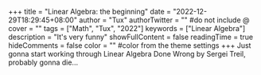 +++
title = "Linear Algebra: the beginning"
date = "2022-12-29T18:29:45+08:00"
author = "Tux"
authorTwitter = "" #do not include @
cover = ""
tags = ["Math", "Tux", "2022"]
keywords = ["Linear Algebra"]
description = "It's very funny"
showFullContent = false
readingTime = true
hideComments = false
color = "" #color from the theme settings
+++
Just gonna start working through Linear Algebra Done Wrong by Sergei Treil, probably gonna die...
